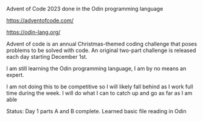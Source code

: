 Advent of Code 2023 done in the Odin programming language

https://adventofcode.com/

https://odin-lang.org/

Advent of code is an annual Christmas-themed coding challenge that poses problems to be solved with code. An original two-part challenge is released each day starting December 1st.

I am still learning the Odin programming language, I am by no means an expert.

I am not doing this to be competitive so I will likely fall behind as I work full time during the week. I will do what I can to catch up and go as far as I am able

Status: 
Day 1 parts A and B complete. Learned basic file reading in Odin



